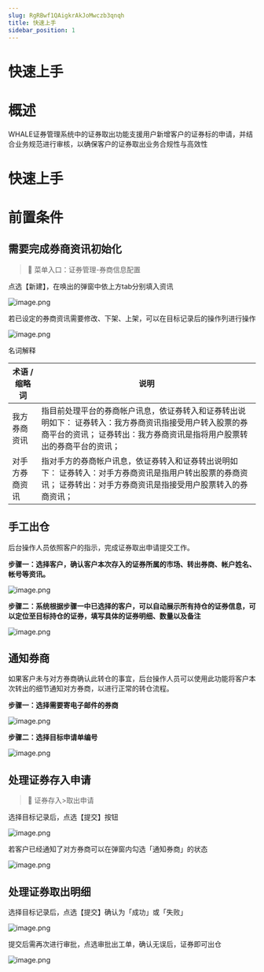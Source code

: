 ```yaml
---
slug: RgRBwf1QAigkrAkJoMwczb3qnqh
title: 快速上手
sidebar_position: 1
---
```



# 快速上手


# 概述


WHALE证券管理系统中的证券取出功能支援用户新增客户的证券标的申请，并结合业务规范进行审核，以确保客户的证券取出业务合规性与高效性


# 快速上手


# 前置条件


## 需要完成券商资讯初始化


> 📍 菜单入口：证券管理-券商信息配置


点选【新建】，在唤出的弹窗中依上方tab分别填入资讯


![image.png](/assets/4a26d46aedae0e9ad4548e400217850a.png)


若已设定的券商资讯需要修改、下架、上架，可以在目标记录后的操作列进行操作


![image.png](/assets/c4763d1e8e46ccc55970528d4c76dd3e.png)


名词解释


| **术语 / 缩略词** | **说明**                                                                                     |
| ------------ | ------------------------------------------------------------------------------------------ |
| 我方券商资讯       | 指目前处理平台的券商帐户讯息，依证券转入和证券转出说明如下： 证券转入：我方券商资讯指接受用户转入股票的券商平台的资讯； 证券转出：我方券商资讯是指将用户股票转出的券商平台的资讯； |
| 对手方券商资讯      | 指对手方的券商帐户讯息，依证券转入和证券转出说明如下： 证券转入：对手方券商资讯是指用户转出股票的券商资讯； 证券转出：对手方券商资讯是指接受用户股票转入的券商资讯；        |


## 手工出仓


后台操作人员依照客户的指示，完成证券取出申请提交工作。


**步骤一：选择客户，确认客户本次存入的证券所属的市场、转出券商、帐户姓名、帐号等资讯。**


![image.png](/assets/147e805ac72a124efc433437ce4bbaa0.png)


**步骤二：系统根据步骤一中已选择的客户，可以自动展示所有持仓的证券信息，可以定位至目标持仓的证券，填写具体的证券明细、数量以及备注**


![image.png](/assets/c8b9f7e3dcf8bc13cc25d3d3498f9d56.png)


## 通知券商


如果客户未与对方券商确认此转仓的事宜，后台操作人员可以使用此功能将客户本次转出的细节通知对方券商，以进行正常的转仓流程。


**步骤一：选择需要寄电子邮件的券商**


![image.png](/assets/c0dd1d9a23b7867c5bce49e4a26c1c02.png)


**步骤二：选择目标申请单编号**


![image.png](/assets/7004516234f87ba3cd679d70575bfe51.png)


## 处理证券存入申请


> 📍 证券存入>取出申请


选择目标记录后，点选【提交】按钮


![image.png](/assets/23a4cdbb70a4171548dd3d34998aa916.png)


若客户已经通知了对方券商可以在弹窗内勾选「通知券商」的状态


![image.png](/assets/3cc64affd4673a7da7623883d901f3e3.png)


## 处理证券取出明细


选择目标记录后，点选【提交】确认为「成功」或「失败」


![image.png](/assets/363cfc460eef7196dff044adde5cc0e7.png)


提交后需再次进行审批，点选审批出工单，确认无误后，证券即可出仓


![image.png](/assets/90eb511e20631052467fbc1220561a47.png)


# 

